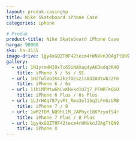 ```yaml
---
layout: produk-casinghp
title: Nike Skateboard iPhone Case
categories: iphone

# Produk
product-title: Nike Skateboard iPhone Case
harga: 90000
sku: hn-3135
image-drive: 1gy4xGQZT0F42tecm4rWNVknJOAgTtQN9
gallery:
  - url: 1N1yrm4HIOxTc6SiNAXag4yAKDodq3RHQ
    title: iPhone 5 / 5s / SE
  - url: 1HiTwlVoIK4Jkz7OEszisB3ZAdtwbJZFm
    title: iPhone 6 / 6s
  - url: 11biMPMtw6hCvKHxkd1UZj7_PFWRTeQGO
    title: iPhone 6 Plus / 6s Plus
  - url: 1LJrHAq787yvMt_Rma3el15qILFn6zURB
    title: iPhone 7 / 8
  - url: 1wM2fDM_NQ9HL1M_2APhyc18KPzyofS4r
    title: iPhone 7 Plus / 8 Plus
  - url: 1gy4xGQZT0F42tecm4rWNVknJOAgTtQN9
    title: iPhone X
---
```

